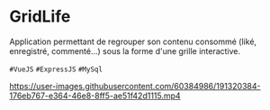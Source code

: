 # GridLife

Application permettant de regrouper son contenu consommé (liké, enregistré, commenté...) sous la forme d'une grille interactive.

`#VueJS` `#ExpressJS` `#MySql`

https://user-images.githubusercontent.com/60384986/191320384-176eb767-e364-46e8-8ff5-ae51f42d1115.mp4
